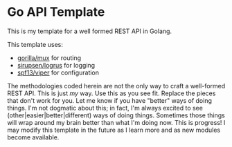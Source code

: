 # Go API Template

This is my template for a well formed REST API in Golang.

This template uses:

* [gorilla/mux](https://github.com/gorilla/mux) for routing
* [sirupsen/logrus](https://github.com/Sirupsen/logrus) for logging
* [spf13/viper](https://github.com/spf13/viper) for configuration

The methodologies coded herein are not the only way to craft a well-formed REST API. This is just _my_ way.
Use this as you see fit. Replace the pieces that don't work for you. Let me know if you have "better" ways of doing things.
I'm not dogmatic about this; in fact, I'm always excited to see (other|easier|better|different) ways of doing things.
Sometimes those things will wrap around my brain better than what I'm doing now. This is progress! I may modify
this template in the future as I learn more and as new modules become available.